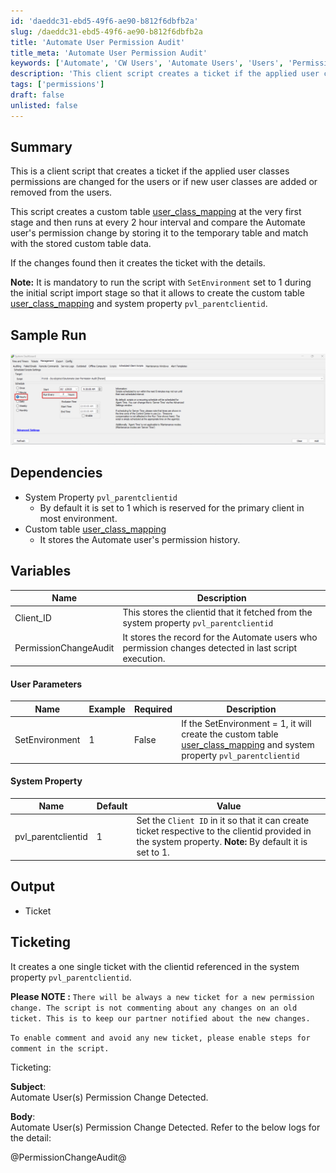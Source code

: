 ```yaml
---
id: 'daeddc31-ebd5-49f6-ae90-b812f6dbfb2a'
slug: /daeddc31-ebd5-49f6-ae90-b812f6dbfb2a
title: 'Automate User Permission Audit'
title_meta: 'Automate User Permission Audit'
keywords: ['Automate', 'CW Users', 'Automate Users', 'Users', 'Permission']
description: 'This client script creates a ticket if the applied user classes permissions are changed for the users or if new user classes are added or removed from the users.'
tags: ['permissions']
draft: false
unlisted: false
---
```


## Summary

This is a client script that creates a ticket if the applied user classes permissions are changed for the users or if new user classes are added or removed from the users.

This script creates a custom table [user_class_mapping](/docs/6c97beaa-f30e-4529-8251-2ecbd01e2221) at the very first stage and then runs at every 2 hour interval and compare the Automate user's permission change by storing it to the temporary table and match with the stored custom table data.  

If the changes found then it creates the ticket with the details.  

**Note:** It is mandatory to run the script with `SetEnvironment` set to 1 during the initial script import stage so that it allows to create the custom table [user_class_mapping](/docs/6c97beaa-f30e-4529-8251-2ecbd01e2221) and system property `pvl_parentclientid`.

## Sample Run

![SampleRun](../../../static/img/docs/977d0336-d15b-4cf1-ab39-a3cd6e09a252/image.webp)

## Dependencies

- System Property `pvl_parentclientid` 
   - By default it is set to 1 which is reserved for the primary client in most environment.
- Custom table [user_class_mapping](/docs/6c97beaa-f30e-4529-8251-2ecbd01e2221)
   - It stores the Automate user's permission history.

## Variables

| Name                   | Description                                                                                                                                                                          |
|------------------------|--------------------------------------------------------------------------------------------------------------------------------------------------------------------------------------|
| Client_ID   | This stores the clientid that it fetched from the system property `pvl_parentclientid` |
| PermissionChangeAudit                  | It stores the record for the Automate users who permission changes detected in last script execution.                                                            |

#### User Parameters

| Name                     | Example               | Required             | Description                                                                                                                                                                                                                      |
|--------------------------|-----------------------|----------------------|----------------------------------------------------------------------------------------------------------------------------------------------------------------------------------------------------------------------------------|
| SetEnvironment               | 1    | False      | If the SetEnvironment = 1, it will create the custom table [user_class_mapping](/docs/6c97beaa-f30e-4529-8251-2ecbd01e2221) and system property `pvl_parentclientid`                                                                                      |

#### System Property

| Name | Default | Value |
| ------------------------------------- | ---------------- | ------------------------------------------------- |
|pvl_parentclientid |  1 | Set the `Client ID` in it so that it can create ticket respective to the clientid provided in the system property. **Note:** By default it is set to 1. |

## Output

- Ticket

## Ticketing
 
 It creates a one single ticket with the clientid referenced in the system property `pvl_parentclientid`.

 **Please NOTE :** `There will be always a new ticket for a new permission change. The script is not commenting about any changes on an old ticket. This is to keep our partner notified about the new changes.`

 `To enable comment and avoid any new ticket, please enable steps for comment in the script.`

 Ticketing:
   
   **Subject**:  
   Automate User(s) Permission Change Detected.  

   **Body**:  
   Automate User(s) Permission Change Detected. Refer to the below logs for the detail:
   
   @PermissionChangeAudit@